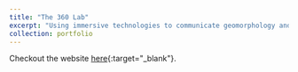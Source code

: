 ```yaml
---
title: "The 360 Lab"
excerpt: "Using immersive technologies to communicate geomorphology and flood risk<br/><img src='/images/360_lab/360_lab_front.jpg'>"
collection: portfolio
---
```


Checkout the website [here](https://360lab.lboro.ac.uk){:target="_blank"}.
